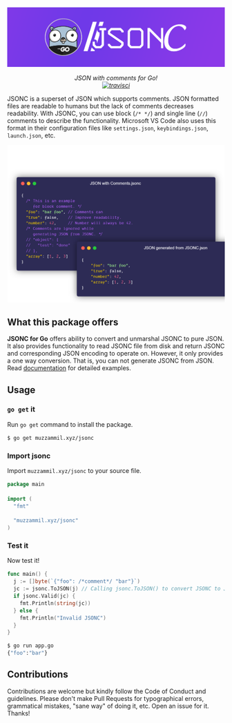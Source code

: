 #

![jsonc](jsonc.png)

<p align="center">
  <i>JSON with comments for Go!</i> <br>
  <i><a href="https://travis-ci.com/muhammadmuzzammil1998/jsonc" target="_blank"><img src="https://travis-ci.com/muhammadmuzzammil1998/jsonc.svg?branch=master" alt="travisci"></a></i>
</p>

JSONC is a superset of JSON which supports comments. JSON formatted files are readable to humans but the lack of comments decreases readability. With JSONC, you can use block (`/* */`) and single line (`//`) comments to describe the functionality. Microsoft VS Code also uses this format in their configuration files like `settings.json`, `keybindings.json`, `launch.json`, etc.

![jsonc](carbon.png)

## What this package offers

**JSONC for Go** offers ability to convert and unmarshal JSONC to pure JSON. It also provides functionality to read JSONC file from disk and return JSONC and corresponding JSON encoding to operate on. However, it only provides a one way conversion. That is, you can not generate JSONC from JSON. Read [documentation](DOCUMENTATION.md) for detailed examples.

## Usage

### `go get` it

Run `go get` command to install the package.

```sh
$ go get muzzammil.xyz/jsonc
```

### Import jsonc

Import `muzzammil.xyz/jsonc` to your source file.

```go
package main

import (
  "fmt"

  "muzzammil.xyz/jsonc"
)
```

### Test it

Now test it!

```go
func main() {
  j := []byte(`{"foo": /*comment*/ "bar"}`)
  jc := jsonc.ToJSON(j) // Calling jsonc.ToJSON() to convert JSONC to JSON
  if jsonc.Valid(jc) {
    fmt.Println(string(jc))
  } else {
    fmt.Println("Invalid JSONC")
  }
}
```

```sh
$ go run app.go
{"foo":"bar"}
```

## Contributions

Contributions are welcome but kindly follow the Code of Conduct and guidelines. Please don't make Pull Requests for typographical errors, grammatical mistakes, "sane way" of doing it, etc. Open an issue for it. Thanks!
